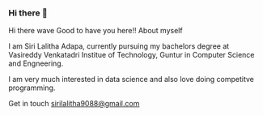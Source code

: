 ### Hi there 👋

<!--
**sirilalithaadapa/SiriLalithaAdapa** is a ✨ _special_ ✨ repository because its `README.md` (this file) appears on your GitHub profile.

Here are some ideas to get you started:

- 🔭 I’m currently working on ...
- 🌱 I’m currently learning ...
- 👯 I’m looking to collaborate on ...
- 🤔 I’m looking for help with ...
- 💬 Ask me about ...
- 📫 How to reach me: ...
- 😄 Pronouns: ...
- ⚡ Fun fact: ...
-->

Hi there wave Good to have you here!!
 About myself

 I am Siri Lalitha Adapa, currently pursuing my bachelors degree at Vasireddy Venkatadri Institue of Technology, Guntur in Computer Science and Engneering.

 I am very much interested in data science and also love doing competitve programming.

 Get in touch
 sirilalitha9088@gmail.com
